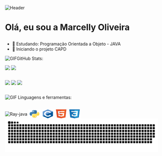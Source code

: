 <div>
<img align="center" alt="Header" src="https://github.com/joaopauloaramuni/joaopauloaramuni/blob/main/img/header_aramuni.png?raw=true"/>
</div>

<h1>Olá, eu sou a Marcelly Oliveira</h1>

<!--hello my name is-->




##

- 🌱 Estudando: Programação Orientada a Objeto - JAVA 
- 👯 Iniciando o projeto CAPD

<!--git stats-->
<img height="20" alt="GIF" src="https://github.com/joaopauloaramuni/joaopauloaramuni/blob/main/img/graphic.gif?raw=true"/>GitHub Stats:

<div>
        <img height="150em" src="https://github-readme-stats.vercel.app/api?username=rayoliveir&show_icons=true&theme=radical">
        <img height="150em" src="https://github-readme-stats.vercel.app/api/top-langs/?username=rayoliveir&hide_progress=true&theme=radical">
</div>


##

<!--imagens formas de contato-->
<div>
        <!--imagem linkedin-->
        <a hef=""><img src="https://img.shields.io/badge/LinkedIn-0077B5?style=for-the-badge&logo=linkedin&logoColor=white"></a>
        <!--imagem instagram-->
        <a href=""><img src="https://img.shields.io/badge/Instagram-E4405F?style=for-the-badge&logo=instagram&logoColor=white"></a>
        <!--imagem gmail-->
        <a href="https://mail.google.com/mail/u/0/?tab=rm&ogbl#inbox"><img src="https://img.shields.io/badge/Gmail-D14836?style=for-the-badge&logo=gmail&logoColor=white"></a>
</div>

##

<!--Linguagens e ferramentas-->
<img height="20" alt="GIF" src="https://github.com/joaopauloaramuni/joaopauloaramuni/blob/main/img/skills.gif?raw=true"/>&nbsp;Linguagens e ferramentas:
<div style="display: inline_block"><br>
        <img align="center" alt="Ray-java" height="30" width="40" src="https://camo.githubusercontent.com/18ed7eeea85b2485995c83615593106b445bcaf9901876adba2bb4a87aaaed5a/68747470733a2f2f63646e2e6a7364656c6976722e6e65742f67682f64657669636f6e732f64657669636f6e406c61746573742f69636f6e732f6a6176612f6a6176612d6f726967696e616c2d776f72646d61726b2e737667">
        <img align="center" alt="Ray-python" height="30" width="40" src="https://raw.githubusercontent.com/devicons/devicon/master/icons/python/python-original.svg">
        <img align="center" alt="Ray-C" height="30" width="40" src="https://raw.githubusercontent.com/devicons/devicon/master/icons/c/c-original.svg">
        <img align="center" alt="Ray-HTML" height="30" width="40" src="https://raw.githubusercontent.com/devicons/devicon/master/icons/html5/html5-original.svg">
        <img align="center" alt="Ray-CSS" height="30" width="40" src="https://raw.githubusercontent.com/devicons/devicon/master/icons/css3/css3-original.svg">
</div>

<picture>
  <source media="(prefers-color-scheme: dark)" srcset="https://raw.githubusercontent.com/Wagnersilva05/Wagnersilva05/output/github-contribution-grid-snake-dark.svg">
  <source media="(prefers-color-scheme: light)" srcset="https://raw.githubusercontent.com/Wagnersilva05/Wagnersilva05/output/github-contribution-grid-snake.svg">
  <img alt="github contribution grid snake animation" src="https://raw.githubusercontent.com/Wagnersilva05/Wagnersilva05/output/github-contribution-grid-snake.svg">
</picture>

